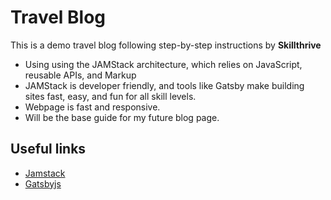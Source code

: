 # Travel Blog

This is a demo travel blog following step-by-step instructions by <b>Skillthrive</b>

- Using using the JAMStack architecture, which relies on JavaScript, reusable APIs, and Markup
- JAMStack is developer friendly, and tools like Gatsby make building sites fast, easy, and fun for all skill levels.
- Webpage is fast and responsive.
- Will be the base guide for my future blog page.

## Useful links

- [Jamstack](https://jamstack.org/)
- [Gatsbyjs](https://www.gatsbyjs.com/)
